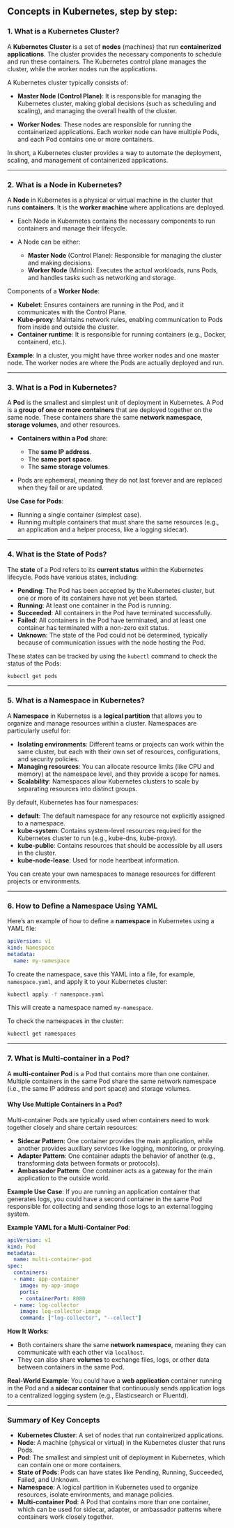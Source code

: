 ## Concepts in Kubernetes, step by step:

### **1. What is a Kubernetes Cluster?**

A **Kubernetes Cluster** is a set of **nodes** (machines) that run **containerized applications**. The cluster provides the necessary components to schedule and run these containers. The Kubernetes control plane manages the cluster, while the worker nodes run the applications.

A Kubernetes cluster typically consists of:

* **Master Node (Control Plane)**: It is responsible for managing the Kubernetes cluster, making global decisions (such as scheduling and scaling), and managing the overall health of the cluster.

* **Worker Nodes**: These nodes are responsible for running the containerized applications. Each worker node can have multiple Pods, and each Pod contains one or more containers.

In short, a Kubernetes cluster provides a way to automate the deployment, scaling, and management of containerized applications.

---

### **2. What is a Node in Kubernetes?**

A **Node** in Kubernetes is a physical or virtual machine in the cluster that runs **containers**. It is the **worker machine** where applications are deployed.

* Each Node in Kubernetes contains the necessary components to run containers and manage their lifecycle.
* A Node can be either:

  * **Master Node** (Control Plane): Responsible for managing the cluster and making decisions.
  * **Worker Node** (Minion): Executes the actual workloads, runs Pods, and handles tasks such as networking and storage.

Components of a **Worker Node**:

* **Kubelet**: Ensures containers are running in the Pod, and it communicates with the Control Plane.
* **Kube-proxy**: Maintains network rules, enabling communication to Pods from inside and outside the cluster.
* **Container runtime**: It is responsible for running containers (e.g., Docker, containerd, etc.).

**Example**: In a cluster, you might have three worker nodes and one master node. The worker nodes are where the Pods are actually deployed and run.

---

### **3. What is a Pod in Kubernetes?**

A **Pod** is the smallest and simplest unit of deployment in Kubernetes. A Pod is a **group of one or more containers** that are deployed together on the same node. These containers share the same **network namespace**, **storage volumes**, and other resources.

* **Containers within a Pod** share:

  * The **same IP address**.
  * The **same port space**.
  * The **same storage volumes**.
* Pods are ephemeral, meaning they do not last forever and are replaced when they fail or are updated.

**Use Case for Pods**:

* Running a single container (simplest case).
* Running multiple containers that must share the same resources (e.g., an application and a helper process, like a logging sidecar).

---

### **4. What is the State of Pods?**

The **state** of a Pod refers to its **current status** within the Kubernetes lifecycle. Pods have various states, including:

* **Pending**: The Pod has been accepted by the Kubernetes cluster, but one or more of its containers have not yet been started.
* **Running**: At least one container in the Pod is running.
* **Succeeded**: All containers in the Pod have terminated successfully.
* **Failed**: All containers in the Pod have terminated, and at least one container has terminated with a non-zero exit status.
* **Unknown**: The state of the Pod could not be determined, typically because of communication issues with the node hosting the Pod.

These states can be tracked by using the `kubectl` command to check the status of the Pods:

```bash
kubectl get pods
```

---

### **5. What is a Namespace in Kubernetes?**

A **Namespace** in Kubernetes is a **logical partition** that allows you to organize and manage resources within a cluster. Namespaces are particularly useful for:

* **Isolating environments**: Different teams or projects can work within the same cluster, but each with their own set of resources, configurations, and security policies.
* **Managing resources**: You can allocate resource limits (like CPU and memory) at the namespace level, and they provide a scope for names.
* **Scalability**: Namespaces allow Kubernetes clusters to scale by separating resources into distinct groups.

By default, Kubernetes has four namespaces:

* **default**: The default namespace for any resource not explicitly assigned to a namespace.
* **kube-system**: Contains system-level resources required for the Kubernetes cluster to run (e.g., kube-dns, kube-proxy).
* **kube-public**: Contains resources that should be accessible by all users in the cluster.
* **kube-node-lease**: Used for node heartbeat information.

You can create your own namespaces to manage resources for different projects or environments.

---

### **6. How to Define a Namespace Using YAML**

Here’s an example of how to define a **namespace** in Kubernetes using a YAML file:

```yaml
apiVersion: v1
kind: Namespace
metadata:
  name: my-namespace
```

To create the namespace, save this YAML into a file, for example, `namespace.yaml`, and apply it to your Kubernetes cluster:

```bash
kubectl apply -f namespace.yaml
```

This will create a namespace named `my-namespace`.

To check the namespaces in the cluster:

```bash
kubectl get namespaces
```

---

### **7. What is Multi-container in a Pod?**

A **multi-container Pod** is a Pod that contains more than one container. Multiple containers in the same Pod share the same network namespace (i.e., the same IP address and port space) and storage volumes.

#### **Why Use Multiple Containers in a Pod?**

Multi-container Pods are typically used when containers need to work together closely and share certain resources:

* **Sidecar Pattern**: One container provides the main application, while another provides auxiliary services like logging, monitoring, or proxying.
* **Adapter Pattern**: One container adapts the behavior of another (e.g., transforming data between formats or protocols).
* **Ambassador Pattern**: One container acts as a gateway for the main application to the outside world.

**Example Use Case**:
If you are running an application container that generates logs, you could have a second container in the same Pod responsible for collecting and sending those logs to an external logging system.

**Example YAML for a Multi-Container Pod**:

```yaml
apiVersion: v1
kind: Pod
metadata:
  name: multi-container-pod
spec:
  containers:
  - name: app-container
    image: my-app-image
    ports:
    - containerPort: 8080
  - name: log-collector
    image: log-collector-image
    command: ["log-collector", "--collect"]
```

**How It Works**:

* Both containers share the same **network namespace**, meaning they can communicate with each other via `localhost`.
* They can also share **volumes** to exchange files, logs, or other data between containers in the same Pod.

**Real-World Example**:
You could have a **web application** container running in the Pod and a **sidecar container** that continuously sends application logs to a centralized logging system (e.g., Elasticsearch or Fluentd).

---

### **Summary of Key Concepts**

* **Kubernetes Cluster**: A set of nodes that run containerized applications.
* **Node**: A machine (physical or virtual) in the Kubernetes cluster that runs Pods.
* **Pod**: The smallest and simplest unit of deployment in Kubernetes, which can contain one or more containers.
* **State of Pods**: Pods can have states like Pending, Running, Succeeded, Failed, and Unknown.
* **Namespace**: A logical partition in Kubernetes used to organize resources, isolate environments, and manage policies.
* **Multi-container Pod**: A Pod that contains more than one container, which can be used for sidecar, adapter, or ambassador patterns where containers work closely together.
